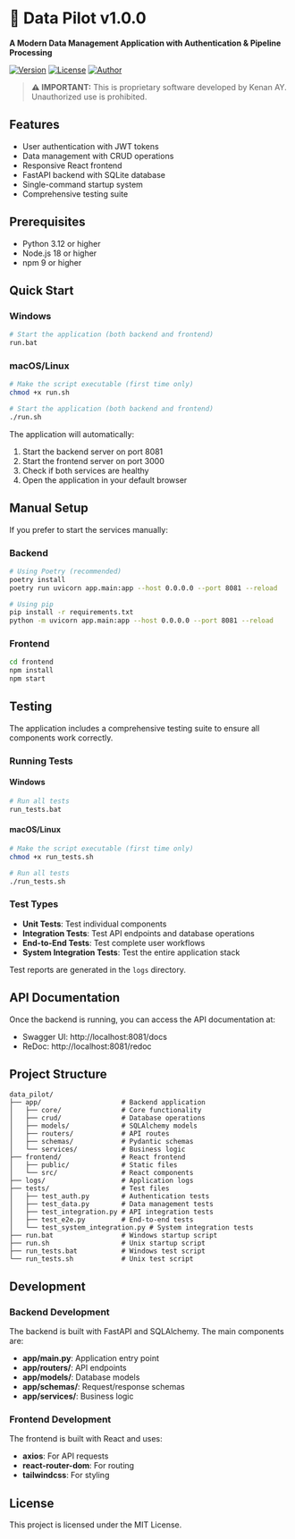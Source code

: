 # 🚀 Data Pilot v1.0.0

**A Modern Data Management Application with Authentication & Pipeline Processing**

[![Version](https://img.shields.io/badge/version-1.0.0-blue.svg)](https://github.com/kenanay/data-pilot)
[![License](https://img.shields.io/badge/license-Proprietary-red.svg)](COPYRIGHT_NOTICE.md)
[![Author](https://img.shields.io/badge/author-Kenan%20AY-green.svg)](mailto:kenanay34@gmail.com)

> **⚠️ IMPORTANT:** This is proprietary software developed by Kenan AY. Unauthorized use is prohibited.

## Features

- User authentication with JWT tokens
- Data management with CRUD operations
- Responsive React frontend
- FastAPI backend with SQLite database
- Single-command startup system
- Comprehensive testing suite

## Prerequisites

- Python 3.12 or higher
- Node.js 18 or higher
- npm 9 or higher

## Quick Start

### Windows

```bash
# Start the application (both backend and frontend)
run.bat
```

### macOS/Linux

```bash
# Make the script executable (first time only)
chmod +x run.sh

# Start the application (both backend and frontend)
./run.sh
```

The application will automatically:
1. Start the backend server on port 8081
2. Start the frontend server on port 3000
3. Check if both services are healthy
4. Open the application in your default browser

## Manual Setup

If you prefer to start the services manually:

### Backend

```bash
# Using Poetry (recommended)
poetry install
poetry run uvicorn app.main:app --host 0.0.0.0 --port 8081 --reload

# Using pip
pip install -r requirements.txt
python -m uvicorn app.main:app --host 0.0.0.0 --port 8081 --reload
```

### Frontend

```bash
cd frontend
npm install
npm start
```

## Testing

The application includes a comprehensive testing suite to ensure all components work correctly.

### Running Tests

#### Windows

```bash
# Run all tests
run_tests.bat
```

#### macOS/Linux

```bash
# Make the script executable (first time only)
chmod +x run_tests.sh

# Run all tests
./run_tests.sh
```

### Test Types

- **Unit Tests**: Test individual components
- **Integration Tests**: Test API endpoints and database operations
- **End-to-End Tests**: Test complete user workflows
- **System Integration Tests**: Test the entire application stack

Test reports are generated in the `logs` directory.

## API Documentation

Once the backend is running, you can access the API documentation at:
- Swagger UI: http://localhost:8081/docs
- ReDoc: http://localhost:8081/redoc

## Project Structure

```
data_pilot/
├── app/                    # Backend application
│   ├── core/               # Core functionality
│   ├── crud/               # Database operations
│   ├── models/             # SQLAlchemy models
│   ├── routers/            # API routes
│   ├── schemas/            # Pydantic schemas
│   └── services/           # Business logic
├── frontend/               # React frontend
│   ├── public/             # Static files
│   └── src/                # React components
├── logs/                   # Application logs
├── tests/                  # Test files
│   ├── test_auth.py        # Authentication tests
│   ├── test_data.py        # Data management tests
│   ├── test_integration.py # API integration tests
│   ├── test_e2e.py         # End-to-end tests
│   └── test_system_integration.py # System integration tests
├── run.bat                 # Windows startup script
├── run.sh                  # Unix startup script
├── run_tests.bat           # Windows test script
└── run_tests.sh            # Unix test script
```

## Development

### Backend Development

The backend is built with FastAPI and SQLAlchemy. The main components are:

- **app/main.py**: Application entry point
- **app/routers/**: API endpoints
- **app/models/**: Database models
- **app/schemas/**: Request/response schemas
- **app/services/**: Business logic

### Frontend Development

The frontend is built with React and uses:

- **axios**: For API requests
- **react-router-dom**: For routing
- **tailwindcss**: For styling

## License

This project is licensed under the MIT License.